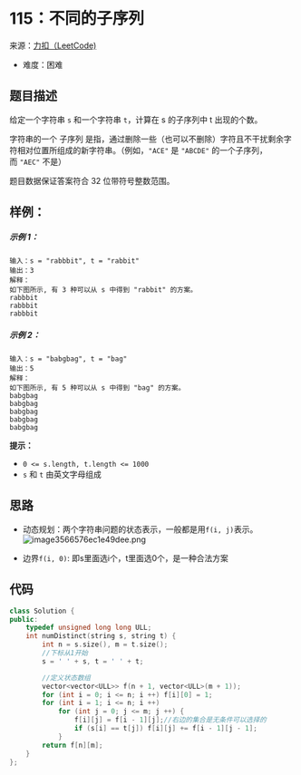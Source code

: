 # 115：不同的子序列
来源：[力扣（LeetCode)](https://leetcode.cn/problems/distinct-subsequences/)

* 难度：困难

## 题目描述
给定一个字符串 `s` 和一个字符串 `t`，计算在 s 的子序列中 t 出现的个数。

字符串的一个 子序列 是指，通过删除一些（也可以不删除）字符且不干扰剩余字符相对位置所组成的新字符串。（例如，`"ACE"` 是 `"ABCDE"` 的一个子序列，而 `"AEC"` 不是）

题目数据保证答案符合 32 位带符号整数范围。

## 样例：
##### 示例 1：
```
输入：s = "rabbbit", t = "rabbit"
输出：3
解释：
如下图所示, 有 3 种可以从 s 中得到 "rabbit" 的方案。
rabbbit
rabbbit
rabbbit
```
##### 示例 2：
```
输入：s = "babgbag", t = "bag"
输出：5
解释：
如下图所示, 有 5 种可以从 s 中得到 "bag" 的方案。 
babgbag
babgbag
babgbag
babgbag
babgbag
```


**提示：**
* `0 <= s.length, t.length <= 1000`
* `s` 和 `t` 由英文字母组成
## 思路
* 动态规划：两个字符串问题的状态表示，一般都是用`f(i, j)`表示。
![image3566576ec1e49dee.png](https://img.wang.232232.xyz/img/2022/05/26/image3566576ec1e49dee.png)


* 边界`f(i, 0)`: 即s里面选i个，t里面选0个，是一种合法方案
## 代码
```c++
class Solution {
public:
    typedef unsigned long long ULL;
    int numDistinct(string s, string t) {
        int n = s.size(), m = t.size();
        //下标从1开始
        s = ' ' + s, t = ' ' + t;

        //定义状态数组
        vector<vector<ULL>> f(n + 1, vector<ULL>(m + 1));
        for (int i = 0; i <= n; i ++) f[i][0] = 1;
        for (int i = 1; i <= n; i ++)
            for (int j = 0; j <= m; j ++) {
                f[i][j] = f[i - 1][j];//右边的集合是无条件可以选择的
                if (s[i] == t[j]) f[i][j] += f[i - 1][j - 1];
            }
        return f[n][m];
    }
};
```